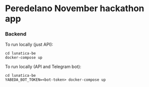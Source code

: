 # Peredelano November hackathon app

### Backend

To run locally (just API):
```shell
cd lunatica-be
docker-compose up
```

To run locally (API and Telegram bot):
```shell
cd lunatica-be
YABEDA_BOT_TOKEN=<bot-token> docker-compose up
```

